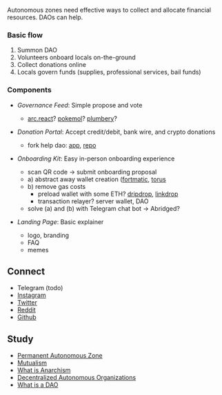 Autonomous zones need effective ways to collect and allocate financial resources. DAOs can help. 

### Basic flow

1. Summon DAO
2. Volunteers onboard locals on-the-ground
3. Collect donations online
4. Locals govern funds (supplies, professional services, bail funds)

### Components

- *Governance Feed*: Simple propose and vote
  - [arc.react](https://github.com/daostack/arc.react)? [pokemol](https://github.com/odyssy-automaton/moloch-pokemol)? [plumbery](https://github.com/aragon/plumbery)?

- *Donation Portal*: Accept credit/debit, bank wire, and crypto donations
  - fork help dao: [app](https://app.helpdao.org/squad/5ebaea25da66150012012ec2), [repo](https://github.com/helpdao/donation-portal)

- *Onboarding Kit*: Easy in-person onboarding experience
  - scan QR code -> submit onboarding proposal
  - a) abstract away wallet creation ([fortmatic](https://fortmatic.com/), [torus](https://tor.us/index.html)
  - b) remove gas costs 
    - preload wallet with some ETH? [dripdrop](https://github.com/lexDAO/dripDrop), [linkdrop](https://linkdrop.io/)
    - transaction relayer? server wallet, DAO
  - solve (a) and (b) with Telegram chat bot -> Abridged?

- *Landing Page*: Basic explainer
  - logo, branding
  - FAQ
  - memes

## Connect

- Telegram (todo)
- [Instagram](https://www.instagram.com/autonozone/)
- [Twitter](https://twitter.com/autonozone)
- [Reddit](https://reddit.com/r/autonozone)
- [Github](https://github.com/autonozone)

## Study

- [Permanent Autonomous Zone](https://en.wikipedia.org/wiki/Permanent_autonomous_zone)
- [Mutualism](https://en.wikipedia.org/wiki/Mutualism_(economic_theory))
- [What is Anarchism](https://www.youtube.com/watch?v=ZzEl5RIMp7M&list=PLCcemL_x8RtdtFuib1Wl6VwyuYOEDb5Wv&index=1)
- [Decentralized Autonomous Organizations](https://youtu.be/zT-I42V0oik)
- [What is a DAO](https://hackernoon.com/what-is-a-dao-c7e84aa1bd69)

